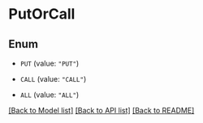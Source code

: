 # PutOrCall

## Enum


* `PUT` (value: `"PUT"`)

* `CALL` (value: `"CALL"`)

* `ALL` (value: `"ALL"`)


[[Back to Model list]](../README.md#documentation-for-models) [[Back to API list]](../README.md#documentation-for-api-endpoints) [[Back to README]](../README.md)



